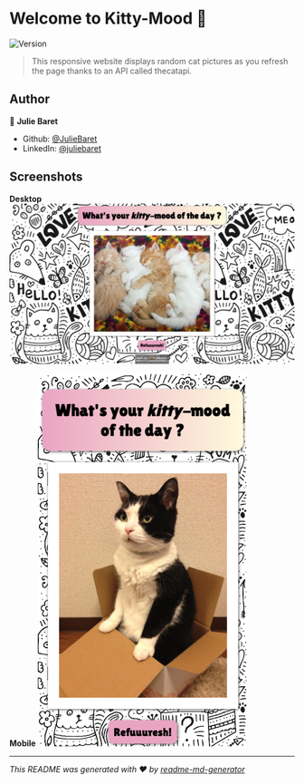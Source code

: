 # Welcome to Kitty-Mood 👋
![Version](https://img.shields.io/badge/version-1.0.0-blue.svg?cacheSeconds=2592000)

> This responsive website displays random cat pictures as you refresh the page thanks to an API called thecatapi.

## Author

👤 **Julie Baret**

* Github: [@JulieBaret](https://github.com/JulieBaret)
* LinkedIn: [@juliebaret](https://linkedin.com/in/juliebaret)

## Screenshots
**Desktop**
![desktop screenshot](/img/screens/screen1.png)

**Mobile**
![mobile screenshot](/img/screens/screen2.png)


***
_This README was generated with ❤️ by [readme-md-generator](https://github.com/kefranabg/readme-md-generator)_